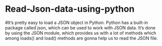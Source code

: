 # Read-Json-data-using-python
#It’s pretty easy to load a JSON object in Python. Python has a built-in package called json, which can be used to work with JSON data. It’s done by using the JSON module, which provides us with a lot of methods which among loads() and load() methods are gonna help us to read the JSON file.
